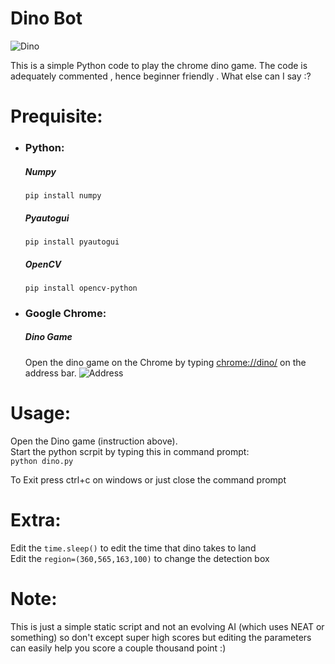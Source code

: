 # Dino Bot
![Dino](https://i.imgur.com/EeNspUB.jpg)

This is a simple Python code to play the chrome dino game. The code is adequately commented , hence beginner friendly . What else can I say :?

# Prequisite:
 - ### Python:
     ##### Numpy
     `pip install numpy`
     ##### Pyautogui
     `pip install pyautogui`
     ##### OpenCV
     `pip install opencv-python`
     
 - ### Google Chrome:
    ##### Dino Game
      Open the dino game on the Chrome by typing [chrome://dino/](chrome://dino/) on the address bar.
      ![Address](https://i.imgur.com/WH9kD6y.jpg)
      
# Usage:

Open the Dino game (instruction above).</br>
Start the python scrpit by typing this in command prompt:</br>
`python dino.py`

To Exit press ctrl+c on windows or just close the command prompt

# Extra:

Edit the `time.sleep()` to edit the time that dino takes to land </br>
Edit the `region=(360,565,163,100)` to change the detection box </br>

# Note:
This is just a simple static script and not an evolving AI (which uses NEAT or something) so don't except super high scores but editing the parameters can easily help you score a couple thousand point :)
